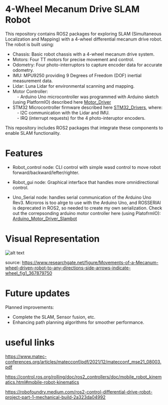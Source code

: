 
# 4-Wheel Mecanum Drive SLAM Robot

This repository contains ROS2 packages for exploring SLAM (Simultaneous Localization and Mapping) with a 4-wheel differential mecanum drive robot. The robot is built using:

* Chassis: Basic robot chassis with a 4-wheel mecanum drive system.
* Motors: Four TT motors for precise movement and control.
* Odometry: Four photo-interruptors to capture encoder data for accurate odometry.
* IMU: MPU9250 providing 9 Degrees of Freedom (DOF) inertial measurement data.
* Lidar: Luna Lidar for environmental scanning and mapping.
* Motor Controller: <br />
&emsp;- Arduino Uno microcontroller was programmed with Arduino sketch (using PlatformIO) described here [Motor_Driver](https://github.com/JustASimpleCoder/Ardunio_Motor_Driver_Slambot.git)
* STM32 Microcontroller firmware described here [STM32_Drivers](https://github.com/JustASimpleCoder/STM32_Sensors_Slambot), where:<br />
&emsp;- I2C communication with the Lidar and IMU.<br />
&emsp;- IRQ (interrupt requests) for the 4 photo-interuptor encoders.<br />


This repository includes ROS2 packages that integrate these components to enable SLAM functionality.

# Features

* Robot_control node: CLI control with simple wasd control to move robot forward/backward/lefter/righter.

* Robot_gui node: Graphical interface that handles more omnidirectional control.

* Uno_Serial node: handles serial communication of the Arduino Uno Rev3. Microros is too alrge to use with the Arduino Uno, and ROSSERIAl is deprecated in ROS2, so needed to create my own serialization. Check out the correpsonding arduino motor controller here (using PlatofrmIO): [Arduino_Motor_Driver_Slambot](https://github.com/JustASimpleCoder/Ardunio_Motor_Driver_Slambot)

# Visual Representation

![alt text](README_Images/MecanumWheelDiagram.png)

source: https://www.researchgate.net/figure/Movements-of-a-Mecanum-wheel-driven-robot-to-any-directions-side-arrows-indicate-wheel_fig1_367879750

# Future updates
Planned improvements:

* Complete the SLAM, Sensor fusion, etc. 
* Enhancing path planning algorithms for smoother performance.



# useful links
https://www.matec-conferences.org/articles/matecconf/pdf/2021/12/matecconf_mse21_08003.pdf

https://control.ros.org/rolling/doc/ros2_controllers/doc/mobile_robot_kinematics.html#mobile-robot-kinematics

https://robofoundry.medium.com/ros2-control-differential-drive-robot-project-part-1-mechanical-build-2a323da04992
